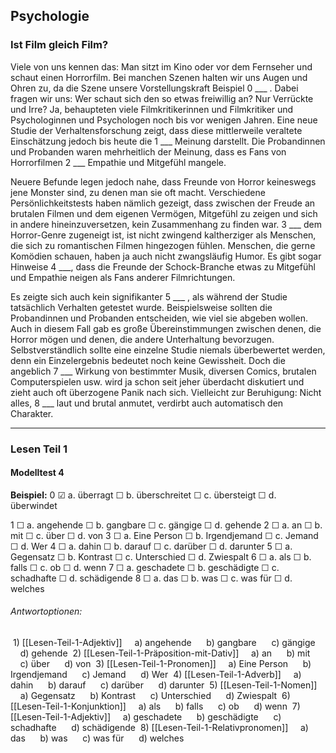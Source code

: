 ## Psychologie
### Ist Film gleich Film?

Viele von uns kennen das: Man sitzt im Kino oder vor dem Fernseher und schaut einen Horrorfilm. Bei manchen Szenen halten wir uns Augen und Ohren zu, da die Szene unsere Vorstellungskraft Beispiel 0 ___ . Dabei fragen wir uns: Wer schaut sich den so etwas freiwillig an? Nur Verrückte und Irre? Ja, behaupteten viele Filmkritikerinnen und Filmkritiker und Psychologinnen und Psychologen noch bis vor wenigen Jahren. Eine neue Studie der Verhaltensforschung zeigt, dass diese mittlerweile veraltete Einschätzung jedoch bis heute die 1 ___ Meinung darstellt. Die Probandinnen und Probanden waren mehrheitlich der Meinung, dass es Fans von Horrorfilmen 2 ___ Empathie und Mitgefühl mangele.

Neuere Befunde legen jedoch nahe, dass Freunde von Horror keineswegs jene Monster sind, zu denen man sie oft macht. Verschiedene Persönlichkeitstests haben nämlich gezeigt, dass zwischen der Freude an brutalen Filmen und dem eigenen Vermögen, Mitgefühl zu zeigen und sich in andere hineinzuversetzen, kein Zusammenhang zu finden war. 3 ___ dem Horror-Genre zugeneigt ist, ist nicht zwingend kaltherziger als Menschen, die sich zu romantischen Filmen hingezogen fühlen. Menschen, die gerne Komödien schauen, haben ja auch nicht zwangsläufig Humor. Es gibt sogar Hinweise 4 ___, dass die Freunde der Schock-Branche etwas zu Mitgefühl und Empathie neigen als Fans anderer Filmrichtungen.

Es zeigte sich auch kein signifikanter 5 ___ , als während der Studie tatsächlich Verhalten getestet wurde. Beispielsweise sollten die Probandinnen und Probanden entscheiden, wie viel sie abgeben wollen. Auch in diesem Fall gab es große Übereinstimmungen zwischen denen, die Horror mögen und denen, die andere Unterhaltung bevorzugen. Selbstverständlich sollte eine einzelne Studie niemals überbewertet werden, denn ein Einzelergebnis bedeutet noch keine Gewissheit. Doch die angeblich 7 ___ Wirkung von bestimmter Musik, diversen Comics, brutalen Computerspielen usw. wird ja schon seit jeher überdacht diskutiert und zieht auch oft überzogene Panik nach sich. Vielleicht zur Beruhigung: Nicht alles, 8 ___ laut und brutal anmutet, verdirbt auch automatisch den Charakter.

---

### Lesen Teil 1
#### Modelltest 4

**Beispiel:**
0 ☑ a. überragt ☐ b. überschreitet ☐ c. übersteigt ☐ d. überwindet

1 ☐ a. angehende ☐ b. gangbare ☐ c. gängige ☐ d. gehende
2 ☐ a. an ☐ b. mit ☐ c. über ☐ d. von
3 ☐ a. Eine Person ☐ b. Irgendjemand ☐ c. Jemand ☐ d. Wer
4 ☐ a. dahin ☐ b. darauf ☐ c. darüber ☐ d. darunter
5 ☐ a. Gegensatz ☐ b. Kontrast ☐ c. Unterschied ☐ d. Zwiespalt
6 ☐ a. als ☐ b. falls ☐ c. ob ☐ d. wenn
7 ☐ a. geschadete ☐ b. geschädigte ☐ c. schadhafte ☐ d. schädigende
8 ☐ a. das ☐ b. was ☐ c. was für ☐ d. welches

###### Antwortoptionen:
 1) [[Lesen-Teil-1-Adjektiv]]
    a) angehende 
    b) gangbare 
    c) gängige 
    d) gehende
 2) [[Lesen-Teil-1-Präposition-mit-Dativ]]
    a) an 
    b) mit 
    c) über 
    d) von
 3) [[Lesen-Teil-1-Pronomen]]
    a) Eine Person 
    b) Irgendjemand 
    c) Jemand 
    d) Wer
 4) [[Lesen-Teil-1-Adverb]]
    a) dahin 
    b) darauf 
    c) darüber 
    d) darunter
 5) [[Lesen-Teil-1-Nomen]]
    a) Gegensatz 
    b) Kontrast 
    c) Unterschied 
    d) Zwiespalt
 6) [[Lesen-Teil-1-Konjunktion]]
    a) als 
    b) falls 
    c) ob 
    d) wenn
 7) [[Lesen-Teil-1-Adjektiv]]
    a) geschadete 
    b) geschädigte 
    c) schadhafte 
    d) schädigende
 8) [[Lesen-Teil-1-Relativpronomen]]
    a) das 
    b) was 
    c) was für 
    d) welches